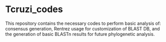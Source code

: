 # Tcruzi_codes

This repository contains the necessary codes to perform basic analysis of: consensus generation, Rentrez usage for customization of BLAST DB, and the generation of basic BLASTn results for future phylogenetic analysis.
